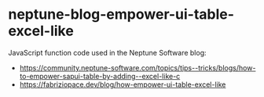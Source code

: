 # neptune-blog-empower-ui-table-excel-like
JavaScript function code used in the Neptune Software blog:
- https://community.neptune-software.com/topics/tips--tricks/blogs/how-to-empower-sapui-table-by-adding--excel-like-c
- https://fabriziopace.dev/blog/how-empower-ui-table-excel-like
